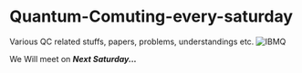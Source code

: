 # Quantum-Comuting-every-saturday
Various QC related stuffs, papers, problems, understandings etc.
![IBMQ](https://cdn.vox-cdn.com/thumbor/XCekKKK5HjdlIm3gK-wXnwDl5FU=/1400x1050/filters:format(jpeg)/cdn.vox-cdn.com/uploads/chorus_asset/file/13675937/46602874791_c009b3def8_o.jpg)


We Will meet on ***Next Saturday...***

